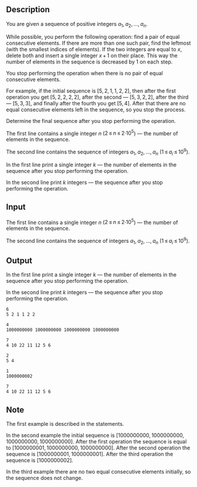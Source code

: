 ## Description

<div><p>You are given a sequence of positive integers <span class="tex-span"><i>a</i><sub class="lower-index">1</sub>, <i>a</i><sub class="lower-index">2</sub>, ..., <i>a</i><sub class="lower-index"><i>n</i></sub></span>. </p><p>While possible, you perform the following operation: find a pair of equal consecutive elements. If there are more than one such pair, find the leftmost (with the smallest indices of elements). If the two integers are equal to <span class="tex-span"><i>x</i></span>, delete both and insert a single integer <span class="tex-span"><i>x</i> + 1</span> on their place. This way the number of elements in the sequence is decreased by <span class="tex-span">1</span> on each step. </p><p>You stop performing the operation when there is no pair of equal consecutive elements.</p><p>For example, if the initial sequence is <span class="tex-span">[5, 2, 1, 1, 2, 2]</span>, then after the first operation you get <span class="tex-span">[5, 2, 2, 2, 2]</span>, after the second — <span class="tex-span">[5, 3, 2, 2]</span>, after the third — <span class="tex-span">[5, 3, 3]</span>, and finally after the fourth you get <span class="tex-span">[5, 4]</span>. After that there are no equal consecutive elements left in the sequence, so you stop the process.</p><p>Determine the final sequence after you stop performing the operation.</p></div><div class="input-specification"><p>The first line contains a single integer <span class="tex-span"><i>n</i></span> (<span class="tex-span">2 ≤ <i>n</i> ≤ 2·10<sup class="upper-index">5</sup></span>) — the number of elements in the sequence.</p><p>The second line contains the sequence of integers <span class="tex-span"><i>a</i><sub class="lower-index">1</sub>, <i>a</i><sub class="lower-index">2</sub>, ..., <i>a</i><sub class="lower-index"><i>n</i></sub></span> (<span class="tex-span">1 ≤ <i>a</i><sub class="lower-index"><i>i</i></sub> ≤ 10<sup class="upper-index">9</sup></span>).</p></div><div class="output-specification"><p>In the first line print a single integer <span class="tex-span"><i>k</i></span> — the number of elements in the sequence after you stop performing the operation. </p><p>In the second line print <span class="tex-span"><i>k</i></span> integers&nbsp;— the sequence after you stop performing the operation.</p></div>

## Input

<p>The first line contains a single integer <span class="tex-span"><i>n</i></span> (<span class="tex-span">2 ≤ <i>n</i> ≤ 2·10<sup class="upper-index">5</sup></span>) — the number of elements in the sequence.</p><p>The second line contains the sequence of integers <span class="tex-span"><i>a</i><sub class="lower-index">1</sub>, <i>a</i><sub class="lower-index">2</sub>, ..., <i>a</i><sub class="lower-index"><i>n</i></sub></span> (<span class="tex-span">1 ≤ <i>a</i><sub class="lower-index"><i>i</i></sub> ≤ 10<sup class="upper-index">9</sup></span>).</p>

## Output

<p>In the first line print a single integer <span class="tex-span"><i>k</i></span> — the number of elements in the sequence after you stop performing the operation. </p><p>In the second line print <span class="tex-span"><i>k</i></span> integers&nbsp;— the sequence after you stop performing the operation.</p>





```input1
6
5 2 1 1 2 2

```




```input2
4
1000000000 1000000000 1000000000 1000000000

```




```input3
7
4 10 22 11 12 5 6

```




```output1
2
5 4
```




```output2
1
1000000002
```




```output3
7
4 10 22 11 12 5 6
```



## Note

<p>The first example is described in the statements.</p><p>In the second example the initial sequence is <span class="tex-span">[1000000000, 1000000000, 1000000000, 1000000000]</span>. After the first operation the sequence is equal to <span class="tex-span">[1000000001, 1000000000, 1000000000]</span>. After the second operation the sequence is <span class="tex-span">[1000000001, 1000000001]</span>. After the third operation the sequence is <span class="tex-span">[1000000002]</span>.</p><p>In the third example there are no two equal consecutive elements initially, so the sequence does not change.</p>
